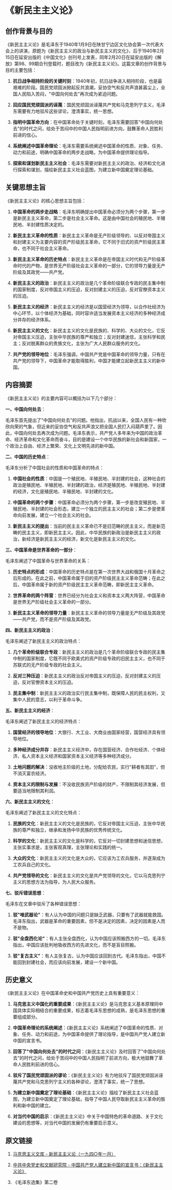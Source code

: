 # 《新民主主义论》

## 创作背景与目的

《新民主主义论》是毛泽东于1940年1月9日在陕甘宁边区文化协会第一次代表大会上的讲演，原题为《新民主主义的政治与新民主主义的文化》，后于1940年2月15日在延安出版的《中国文化》创刊号上发表，同年2月20日在延安出版的《解放》第98、99期合刊登载时，题目改为《新民主主义论》。这篇文章的创作背景与目的主要包括：

1. **抗日战争相持阶段的关键时刻**：1940年初，抗日战争进入相持阶段，也是最艰难的阶段。国民党顽固派掀起反共浪潮，妥协空气和反共声浪甚嚣尘上，全国人民陷入苦闷，"中国向何处去"再次成为紧迫问题。

2. **回应国民党顽固派的诬蔑**：国民党顽固派诬蔑共产党和马克思列宁主义，毛泽东需要有力地驳斥这些谬论，澄清事实，统一思想。

3. **指明中国革命方向**：在中国革命处于关键时刻，毛泽东需要回答"中国向何处去"的时代之问，给处于苦闷中的中国人民指明前进方向，鼓舞革命人民胜利前进的信心。

4. **系统阐述中国革命理论**：毛泽东需要系统阐述中国革命的性质、对象、任务、动力和前途，明确中国革命的两步走战略，为中国革命提供理论指导。

5. **探索和谋划新民主主义社会**：毛泽东需要对新民主主义的政治、经济和文化进行探索和谋划，描绘新民主主义社会蓝图，为建立新中国奠定理论基础。

## 关键思想主旨

《新民主主义论》的核心思想主旨包括：

1. **中国革命的两步走战略**：毛泽东明确提出中国革命必须分为两个步骤，第一步是新民主主义革命，第二步是社会主义革命。这是由中国社会的殖民地、半殖民地、半封建性质决定的。

2. **新民主主义革命的性质**：新民主主义革命是无产阶级领导的、以反对帝国主义和封建主义为主要内容的资产阶级民主革命，它不同于旧式的资产阶级民主革命，也不同于社会主义革命。

3. **新民主主义革命的历史特点**：新民主主义革命是在帝国主义时代和无产阶级革命时代的产物，是世界无产阶级社会主义革命的一部分，它的领导力量是无产阶级及其政党——共产党。

4. **新民主主义的政治**：新民主主义的政治是几个革命阶级联合专政的民主集中制的国家制度，反对帝国主义的压迫，反对封建主义的压迫，反对官僚资本主义的压迫。

5. **新民主主义的经济**：新民主主义的经济是以国营经济为领导，以合作社经济为中心环节，以个体经济为基础，同时容许适当发展资本主义经济的多种经济成分并存的经济体系。

6. **新民主主义的文化**：新民主主义的文化是民族的、科学的、大众的文化，它反对帝国主义压迫，主张中华民族的尊严和独立；反对封建迷信，主张科学和民主；反对脱离群众的贵族文化，主张为广大人民群众服务的文化。

7. **共产党的领导地位**：毛泽东强调，中国共产党是中国革命的领导力量，只有在共产党的领导下，中国革命才能取得胜利，中国才能建立起新民主主义的新中国。

## 内容摘要

《新民主主义论》的主要内容可以概括为以下几个部分：

**一、中国向何处去**：

毛泽东首先提出了"中国向何处去"的问题。他指出，抗战以来，全国人民有一种欣欣向荣的气象，但近来的妥协空气和反共声浪又把全国人民打入闷葫芦里了。因此，中国向何处去再次成为问题。毛泽东表示，共产党人多年来为中国的政治革命、经济革命和文化革命而奋斗，目的是建设一个中华民族的新社会和新国家，一个政治上自由、经济上繁荣、文化上文明先进的新中国。

**二、中国的历史特点**：

毛泽东分析了中国社会的性质和中国革命的特点：

1. **中国社会的性质**：中国是一个殖民地、半殖民地、半封建的社会，这种社会的政治是殖民地、半殖民地、半封建的政治，经济是殖民地、半殖民地、半封建的经济，文化是殖民地、半殖民地、半封建的文化。

2. **中国革命的两个步骤**：中国革命必须分为两个步骤，第一步是改变殖民地、半殖民地、半封建的社会形态，建立一个独立的民主主义的社会；第二步是使革命向前发展，建立一个社会主义的社会。

3. **新民主主义的提出**：当前的民主主义革命已不是旧范畴的民主主义，而是新范畴的民主主义，即新民主主义。因此，中华民族的新政治是新民主主义的政治，新经济是新民主主义的经济，新文化是新民主主义的文化。

**三、中国革命是世界革命的一部分**：

毛泽东阐述了中国革命与世界革命的关系：

1. **历史特点的形成**：中国革命的历史特点是在第一次世界大战和俄国十月革命之后形成的。在此之前，中国革命属于旧的资产阶级民主主义革命范畴；在此之后，中国革命属于新的资产阶级民主主义革命范畴，即新民主主义革命。

2. **世界革命的两个阵营**：世界已经分为社会主义和资本主义两大阵营，中国革命是世界无产阶级社会主义革命的一部分。

3. **新民主主义革命的领导力量**：新民主主义革命的领导力量是无产阶级及其政党——共产党，而不是资产阶级及其政党。

**四、新民主主义的政治**：

毛泽东阐述了新民主主义的政治特点：

1. **几个革命阶级联合专政**：新民主主义的政治是几个革命阶级联合专政的民主集中制的国家制度，它既不同于欧美式的资产阶级专政的旧民主主义，也不同于苏联式的无产阶级专政的社会主义。

2. **反对三种压迫**：新民主主义的政治反对帝国主义的压迫，反对封建主义的压迫，反对官僚资本主义的压迫。

3. **民主集中制**：新民主主义的政治实行民主集中制，既保障人民的民主权利，又集中人民的意志，以利于革命斗争。

**五、新民主主义的经济**：

毛泽东阐述了新民主主义的经济特点：

1. **国营经济的领导地位**：大银行、大工业、大商业由国家经营，国营经济具有领导地位。

2. **多种经济成分并存**：新民主主义经济中，存在国营经济、合作社经济、个体经济、私人资本主义经济和国家资本主义经济等多种经济成分。

3. **土地问题的解决**：没收地主阶级的土地，分配给农民，实行"耕者有其田"，但不消灭富农经济。

4. **资本主义的限制与发展**：不没收民族资产阶级的财产，不限制其经济发展，但要适当地限制其利润。

**六、新民主主义的文化**：

毛泽东阐述了新民主主义的文化特点：

1. **民族的文化**：新民主主义的文化是民族的，它反对帝国主义压迫，主张中华民族的尊严和独立，继承和发扬中华民族的优秀传统文化。

2. **科学的文化**：新民主主义的文化是科学的，它反对一切封建思想和迷信思想，主张实事求是，主张客观真理，主张理论和实践的统一。

3. **大众的文化**：新民主主义的文化是大众的，它应该为工农兵服务，并逐渐成为工农兵自己的文化。

4. **共产党领导的文化**：新民主主义的文化是共产党领导的文化，它以马克思列宁主义的思想方法为指导，为人民大众服务。

**七、驳斥错误思想**：

毛泽东在文章中驳斥了各种错误思想：

1. **驳"唯武器论"**：有人认为中国的问题只是缺乏武器，只要有了武器就能救国。毛泽东指出，武器是革命的重要因素，但不是决定的因素，决定的因素是人而不是物。

2. **驳"全盘西化论"**：有人主张全盘西化，认为中国应该照搬西方的一切。毛泽东指出，中国应该批判地吸收西方的先进文化，而不是盲目照搬。

3. **驳"复古主义"**：有人主张复古，认为中国应该回到古代。毛泽东指出，中国不能回到封建社会，而应该向前发展，建设一个新中国。

## 历史意义

《新民主主义论》在中国革命史和中国共产党历史上具有重要意义：

1. **马克思主义中国化的重要成果**：《新民主主义论》是马克思主义基本原理同中国具体实际相结合的重要成果，标志着毛泽东思想的成熟，是毛泽东思想的重要组成部分。

2. **中国革命理论的系统阐述**：《新民主主义论》系统阐述了中国革命的性质、对象、任务、动力和前途，为中国革命提供了理论指导，是中国共产党人建立新中国的宣言书。

3. **回答了"中国向何处去"的时代之问**：《新民主主义论》及时回答了"中国向何处去"的时代之问，给处于苦闷中的中国人民指明了前进方向，极大地鼓舞了革命人民胜利前进的信心。

4. **驳斥了国民党顽固派的谬论**：《新民主主义论》有力地驳斥了国民党顽固派诬蔑共产党和马克思列宁主义的各种谬论，澄清了事实，统一了思想。

5. **为建立新中国奠定了理论基础**：《新民主主义论》描绘了新民主主义社会蓝图，为建立新中国奠定了理论基础，指导了中国人民夺取新民主主义革命的胜利和新中国的建立。

6. **对当代中国的启示**：《新民主主义论》中关于中国特色的革命道路、关于文化建设的思想等，对当代中国的发展仍有重要启示意义。

## 原文链接

1. [马克思主义文库 - 新民主主义论（一九四○年一月）](https://www.marxists.org/chinese/maozedong/marxist.org-chinese-mao-194001.htm)

2. [中共中央党史和文献研究院 - 中国共产党人建立新中国的宣言书：《新民主主义论》](https://www.dswxyjy.org.cn/n1/2022/0823/c427167-32509126.html)

3. 《毛泽东选集》第二卷
